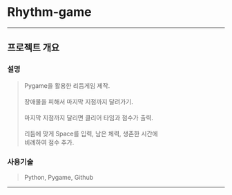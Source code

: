 # Rhythm-game
---

## **프로젝트 개요**

### **설명**

> Pygame을 활용한 리듬게임 제작.<br><br>
> 장애물을 피해서 마지막 지점까지 달려가기.<br><br>
> 마지막 지점까지 달리면 클리어 타임과 점수가 출력.<br><br>
> 리듬에 맞게 Space를 입력, 남은 체력, 생존한 시간에<br>
  비례하여 점수 추가.

### **사용기술**

> Python, Pygame, Github

---
